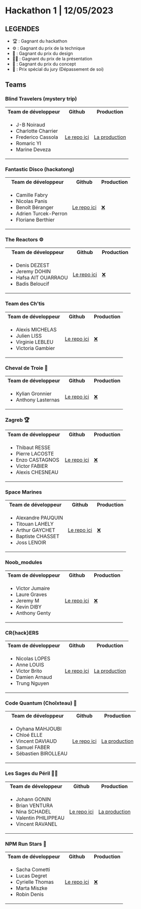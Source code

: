 # Hackathon 1 | 12/05/2023

## LEGENDES

-   🏆 : Gagnant du hackathon
-   ⚙️ : Gagnant du prix de la technique
-   🎨 : Gagnant du prix du design
-   👩‍🏫 : Gagnant du prix de la présentation
-   🚀 : Gagnant du prix du concept
-   💪 : Prix spécial du jury (Dépassement de soi)

## Teams

### Blind Travelers (mystery trip)

<table>
    <tr>
        <th>Team de développeur</th>
        <th>Github</th>
        <th>Production</th>
    </tr>
    <tr>
        <td>
            <ul>
                <li>J-B Noiraud</li>
                <li>Charlotte Charrier</li>
                <li>Frederico Cassola</li>
                <li>Romaric YI</li>
                <li>Marine Deveza</li>
            </ul>
        </td>
        <td>
            <a href="https://github.com/Frederico-Cassola-Dev/Mystery-Trip">Le repo ici</a>
        </td>
        <td>
            <a href="https://mystery-trip-omega.vercel.app">La production</a>
        </td>
    </tr>
</table>

### Fantastic Disco (hackatong)

<table>
    <tr>
        <th>Team de développeur</th>
        <th>Github</th>
        <th>Production</th>
    </tr>
    <tr>
        <td>
            <ul>
                <li>Camille Fabry</li>
                <li>Nicolas Panis</li>
                <li>Benoît Béranger</li>
                <li>Adrien Turcek-Perron</li>
                <li>Floriane Berthier</li>
            </ul>
        </td>
        <td>
            <a href="https://github.com/newwinter/hackatong">Le repo ici</a>
        </td>
        <td>
            <a href="!#">❌</a>
        </td>
    </tr>
</table>

### The Reactors ⚙️

<table>
    <tr>
        <th>Team de développeur</th>
        <th>Github</th>
        <th>Production</th>
    </tr>
    <tr>
        <td>
            <ul>
                <li>Denis DEZEST</li>
                <li>Jeremy DOHIN</li>
                <li>Hafsa AIT OUARRAOU</li>
                <li>Badis Beloucif</li>
            </ul>
        </td>
        <td>
            <a href="https://github.com/Arkantik/reactors">Le repo ici</a>
        </td>
        <td>
            <a href="!#">❌</a>
        </td>
    </tr>
</table>

### Team des Ch'tis

<table>
    <tr>
        <th>Team de développeur</th>
        <th>Github</th>
        <th>Production</th>
    </tr>
    <tr>
        <td>
            <ul>
                <li>Alexis MICHELAS</li>
                <li>Julien LISS</li>
                <li>Virginie LEBLEU</li>
                <li>Victoria Gambier</li>
            </ul>
        </td>
        <td>
            <a href="https://github.com/fliewight/hackaton_hdf">Le repo ici</a>
        </td>
        <td>
            <a href="!#">❌</a>
        </td>
    </tr>
</table>

### Cheval de Troie 💪

<table>
    <tr>
        <th>Team de développeur</th>
        <th>Github</th>
        <th>Production</th>
    </tr>
    <tr>
        <td>
            <ul>
                <li>Kylian Gronnier</li>
                <li>Anthony Lasternas</li>
            </ul>
        </td>
        <td>
            <a href="https://github.com/AnthonyLASTERNAS/Team-Cheval-de-Troie">Le repo ici</a>
        </td>
        <td>
            <a href="!#">❌</a>
        </td>
    </tr>
</table>

### Zagreb 🏆

<table>
    <tr>
        <th>Team de développeur</th>
        <th>Github</th>
        <th>Production</th>
    </tr>
    <tr>
        <td>
            <ul>
                <li>Thibaut RESSE</li>
                <li>Pierre LACOSTE</li>
                <li>Enzo CASTAGNOS</li>
                <li>Victor FABIER</li>
                <li>Alexis CHESNEAU</li>
            </ul>
        </td>
        <td>
            <a href="https://github.com/AlexisChesneau/hackathon_zagreb">Le repo ici</a>
        </td>
        <td>
            <a href="!#">❌</a>
        </td>
    </tr>
</table>

### Space Marines

<table>
    <tr>
        <th>Team de développeur</th>
        <th>Github</th>
        <th>Production</th>
    </tr>
    <tr>
        <td>
            <ul>
                <li>Alexandre PAUQUIN</li>
                <li>Titouan LAHELY</li>
                <li>Arthur GAYCHET</li>
                <li>Baptiste CHASSET</li>
                <li>Joss LENOIR</li>
            </ul>
        </td>
        <td>
            <a href="https://github.com/titouwork/hackathon_spaceMarines">Le repo ici</a>
        </td>
        <td>
            <a href="!#">❌</a>
        </td>
    </tr>

</table>

### Noob_modules

<table>
    <tr>
        <th>Team de développeur</th>
        <th>Github</th>
        <th>Production</th>
    </tr>
    <tr>
        <td>
            <ul>
                <li>Victor Jumaire</li>
                <li>Laure Graves</li>
                <li>Jeremy M</li>
                <li>Kevin DIBY</li>
                <li>Anthony Genty</li>
            </ul>
        </td>
        <td>
            <a href="https://github.com/Maillardjay/Noob_Modules">Le repo ici</a>
        </td>
        <td>
            <a href="!#">❌</a>
        </td>
    </tr>
</table>

### CR{hack}ERS

<table>
    <tr>
        <th>Team de développeur</th>
        <th>Github</th>
        <th>Production</th>
    </tr>
    <tr>
        <td>
            <ul>
                <li>Nicolas LOPES</li>
                <li>Anne LOUIS</li>
                <li>Victor Brito</li>
                <li>Damien Arnaud</li>
                <li>Trung Nguyen</li>
            </ul>
        </td>
        <td>
            <a href="https://github.com/webdevbynight/cr-hack-ers">Le repo ici</a>
        </td>
        <td>
            <a href="https://merbnb.vercel.app/">La production</a>
        </td>
    </tr>
</table>

### Code Quantum (Choîxteau) 🎨

<table>
    <tr>
        <th>Team de développeur</th>
        <th>Github</th>
        <th>Production</th>
    </tr>
    <tr>
        <td>
            <ul>
                <li>Oyhana MAHJOUBI</li>
                <li>Chloé ELLE</li>
                <li>Vincent DAVIAUD</li>
                <li>Samuel FABER</li>
                <li>Sébastien BIROLLEAU</li>
            </ul>
        </td>
        <td>
            <a href="https://github.com/Vinchd/Hackathon-COVSS">Le repo ici</a>
        </td>
        <td>
            <a href="https://choixteau.netlify.app/">La production</a>
        </td>
    </tr>
</table>

### Les Sages du Péril 👩‍🏫

<table>
    <tr>
        <th>Team de développeur</th>
        <th>Github</th>
        <th>Production</th>
    </tr>
    <tr>
        <td>
            <ul>
                <li>Johann GONIN</li>
                <li>Brian VENTURA</li>
                <li>Nina SCHADEL</li>
                <li>Valentin PHILIPPEAU</li>
                <li>Vincent RAVANEL</li>
            </ul>
        </td>
        <td>
            <a href="https://github.com/valphi41/osez-voyager">Le repo ici</a>
        </td>
        <td>
            <a href="https://osez-voyager.remote-fr-1.wilders.dev/">La production</a>
        </td>
    </tr>
</table>

### NPM Run Stars 🚀

<table>
    <tr>
        <th>Team de développeur</th>
        <th>Github</th>
        <th>Production</th>
    </tr>
    <tr>
        <td>
            <ul>
                <li>Sacha Cometti</li>
                <li>Lucas Degret</li>
                <li>Cyrielle Thomas</li>
                <li>Marta Miszke</li>
                <li>Robin Denis</li>
            </ul>
        </td>
        <td>
            <a href="https://github.com/NPM-Run-Stars/2023_HACKATON_01">Le repo ici</a>
        </td>
        <td>
            <a href="!#">❌</a>
        </td>
    </tr>
</table>
